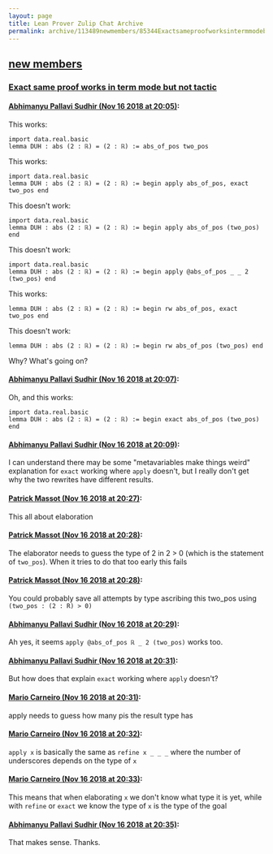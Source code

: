 ```yaml
---
layout: page
title: Lean Prover Zulip Chat Archive 
permalink: archive/113489newmembers/85344Exactsameproofworksintermmodebutnottactic.html
---
```


## [new members](index.html)
### [Exact same proof works in term mode but not tactic](85344Exactsameproofworksintermmodebutnottactic.html)

#### [Abhimanyu Pallavi Sudhir (Nov 16 2018 at 20:05)](https://leanprover.zulipchat.com/#narrow/stream/113489-new%20members/topic/Exact%20same%20proof%20works%20in%20term%20mode%20but%20not%20tactic/near/147838170):
This works:
```lean
import data.real.basic
lemma DUH : abs (2 : ℝ) = (2 : ℝ) := abs_of_pos two_pos
```
This works:
```lean
import data.real.basic
lemma DUH : abs (2 : ℝ) = (2 : ℝ) := begin apply abs_of_pos, exact two_pos end
```
This doesn't work:
```lean
import data.real.basic
lemma DUH : abs (2 : ℝ) = (2 : ℝ) := begin apply abs_of_pos (two_pos) end
```
This doesn't work:
```lean
import data.real.basic
lemma DUH : abs (2 : ℝ) = (2 : ℝ) := begin apply @abs_of_pos _ _ 2 (two_pos) end
```
This works:
```lean
lemma DUH : abs (2 : ℝ) = (2 : ℝ) := begin rw abs_of_pos, exact two_pos end
```
This doesn't work:
```lean
lemma DUH : abs (2 : ℝ) = (2 : ℝ) := begin rw abs_of_pos (two_pos) end
```
Why? What's going on?

#### [Abhimanyu Pallavi Sudhir (Nov 16 2018 at 20:07)](https://leanprover.zulipchat.com/#narrow/stream/113489-new%20members/topic/Exact%20same%20proof%20works%20in%20term%20mode%20but%20not%20tactic/near/147838350):
Oh, and this works: 

```lean
import data.real.basic
lemma DUH : abs (2 : ℝ) = (2 : ℝ) := begin exact abs_of_pos (two_pos) end
```

#### [Abhimanyu Pallavi Sudhir (Nov 16 2018 at 20:09)](https://leanprover.zulipchat.com/#narrow/stream/113489-new%20members/topic/Exact%20same%20proof%20works%20in%20term%20mode%20but%20not%20tactic/near/147838487):
I can understand there may be some "metavariables make things weird" explanation for `exact` working where `apply` doesn't, but I really don't get why the two rewrites have different results.

#### [Patrick Massot (Nov 16 2018 at 20:27)](https://leanprover.zulipchat.com/#narrow/stream/113489-new%20members/topic/Exact%20same%20proof%20works%20in%20term%20mode%20but%20not%20tactic/near/147839688):
This all about elaboration

#### [Patrick Massot (Nov 16 2018 at 20:28)](https://leanprover.zulipchat.com/#narrow/stream/113489-new%20members/topic/Exact%20same%20proof%20works%20in%20term%20mode%20but%20not%20tactic/near/147839772):
The elaborator needs to guess the type of 2 in 2 > 0 (which is the statement of `two_pos`). When it tries to do that too early this fails

#### [Patrick Massot (Nov 16 2018 at 20:28)](https://leanprover.zulipchat.com/#narrow/stream/113489-new%20members/topic/Exact%20same%20proof%20works%20in%20term%20mode%20but%20not%20tactic/near/147839801):
You could probably save all attempts by type ascribing this two_pos using `(two_pos : (2 : R) > 0)`

#### [Abhimanyu Pallavi Sudhir (Nov 16 2018 at 20:29)](https://leanprover.zulipchat.com/#narrow/stream/113489-new%20members/topic/Exact%20same%20proof%20works%20in%20term%20mode%20but%20not%20tactic/near/147839856):
Ah yes, it seems `apply @abs_of_pos ℝ _ 2 (two_pos)` works too.

#### [Abhimanyu Pallavi Sudhir (Nov 16 2018 at 20:31)](https://leanprover.zulipchat.com/#narrow/stream/113489-new%20members/topic/Exact%20same%20proof%20works%20in%20term%20mode%20but%20not%20tactic/near/147839979):
But how does that explain `exact` working where `apply` doesn't?

#### [Mario Carneiro (Nov 16 2018 at 20:31)](https://leanprover.zulipchat.com/#narrow/stream/113489-new%20members/topic/Exact%20same%20proof%20works%20in%20term%20mode%20but%20not%20tactic/near/147840032):
apply needs to guess how many pis the result type has

#### [Mario Carneiro (Nov 16 2018 at 20:32)](https://leanprover.zulipchat.com/#narrow/stream/113489-new%20members/topic/Exact%20same%20proof%20works%20in%20term%20mode%20but%20not%20tactic/near/147840095):
`apply x` is basically the same as `refine x _ _ _` where the number of underscores depends on the type of `x`

#### [Mario Carneiro (Nov 16 2018 at 20:33)](https://leanprover.zulipchat.com/#narrow/stream/113489-new%20members/topic/Exact%20same%20proof%20works%20in%20term%20mode%20but%20not%20tactic/near/147840125):
This means that when elaborating `x` we don't know what type it is yet, while with `refine` or `exact` we know the type of `x` is the type of the goal

#### [Abhimanyu Pallavi Sudhir (Nov 16 2018 at 20:35)](https://leanprover.zulipchat.com/#narrow/stream/113489-new%20members/topic/Exact%20same%20proof%20works%20in%20term%20mode%20but%20not%20tactic/near/147840325):
That makes sense. Thanks.

